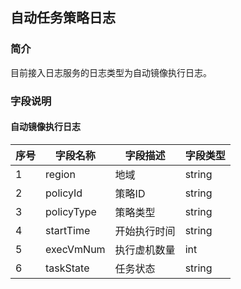 ## 自动任务策略日志
### 简介
目前接入日志服务的日志类型为自动镜像执行日志。

### 字段说明
#### 自动镜像执行日志
| 序号 | 字段名称 | 字段描述 | 字段类型 |
| --- | --- | --- | --- | 
| 1 | region  | 地域| string |
| 2 | policyId | 策略ID | string |
| 3 | policyType | 策略类型 | string |
| 4 | startTime | 开始执行时间 | string |
| 5 | execVmNum | 执行虚机数量 | int |
| 6 | taskState | 任务状态 | string |
